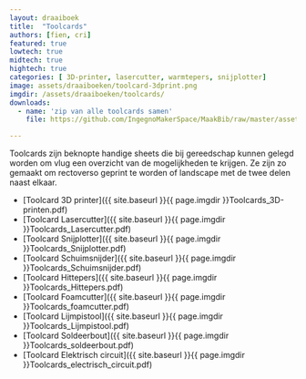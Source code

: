 ```yaml
---
layout: draaiboek
title:  "Toolcards"
authors: [fien, cri]
featured: true
lowtech: true
midtech: true
hightech: true
categories: [ 3D-printer, lasercutter, warmtepers, snijplotter]
image: assets/draaiboeken/toolcard-3dprint.png
imgdir: /assets/draaiboeken/toolcards/
downloads: 
  - name: 'zip van alle toolcards samen'
    file: https://github.com/IngegnoMakerSpace/MaakBib/raw/master/assets/draaiboeken/toolcards/toolcards.zip

---
```


Toolcards zijn beknopte handige sheets die bij gereedschap kunnen gelegd worden om vlug een overzicht van de mogelijkheden te krijgen.
Ze zijn zo gemaakt om rectoverso geprint te worden of landscape met de twee delen naast elkaar. 


* [Toolcard 3D printer]({{ site.baseurl }}{{ page.imgdir }}Toolcards_3D-printen.pdf)
* [Toolcard Lasercutter]({{ site.baseurl }}{{ page.imgdir }}Toolcards_Lasercutter.pdf)
* [Toolcard Snijplotter]({{ site.baseurl }}{{ page.imgdir }}Toolcards_Snijplotter.pdf)
* [Toolcard Schuimsnijder]({{ site.baseurl }}{{ page.imgdir }}Toolcards_Schuimsnijder.pdf)
* [Toolcard Hittepers]({{ site.baseurl }}{{ page.imgdir }}Toolcards_Hittepers.pdf)
* [Toolcard Foamcutter]({{ site.baseurl }}{{ page.imgdir }}Toolcards_foamcutter.pdf)
* [Toolcard Lijmpistool]({{ site.baseurl }}{{ page.imgdir }}Toolcards_Lijmpistool.pdf)
* [Toolcard Soldeerbout]({{ site.baseurl }}{{ page.imgdir }}Toolcards_soldeerbout.pdf)
* [Toolcard Elektrisch circuit]({{ site.baseurl }}{{ page.imgdir }}Toolcards_electrisch_circuit.pdf)


